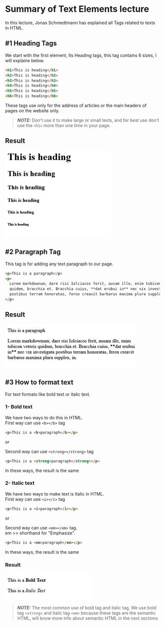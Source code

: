 # Summary of Text Elements lecture

In this lecture, Jonas Schmedtmann has explained all Tags related to texts in HTML.

## #1 Heading Tags

We start with the first element, Its Heading tags, this tag contains 6 sizes, I will explaine below.

```html
<h1>This is heading</h1>
<h2>This is heading</h2>
<h3>This is heading</h3>
<h4>This is heading</h4>
<h5>This is heading</h5>
<h6>This is heading</h6>
```

These tags use only for the address of articles or the main headers of pages on the website only.

> **_NOTE:_** Don't use it to make large or small texts, and for best use don't use the `<h1>` more than one time in your page.

## Result

![](images/image1.png)

## #2 Paragraph Tag

This tag is for adding any text paragraph to our page.

```html
<p>This is a paragraph</p>
<p>
  Lorem markdownum; dare risi Iolciacos ferit, ausam ille, enim tubicen veteris
  quidem, bracchia et. Bracchia cuius, **dat erubui in** nec vix investigata
  postibus terram honoratas, ferox creavit barbarus maxima plura supplex, in.
</p>
```

## Result

![](images/image2.png)

## #3 How to format text

For text formats like bold text or italic text.

### 1- Bold text

We have two ways to do this in HTML.\
First way can use `<b></b>` tag

```html
<p>This is a <b>paragraph</b></p>
```

or

Second way can use `<strong></strong>` tag

```html
<p>This is a <strong>paragraph</strong></p>
```

In these ways, the result is the same

### 2- Italic text

We have two ways to make text is Italic in HTML.\
First way can use `<i></i>` tag

```html
<p>This is a <i>paragraph</i></p>
```

or

Second way can use `<em></em>` tag.\
em >> shorthand for "Emphasize".

```html
<p>This is a <em>paragraph</em></p>
```

In these ways, the result is the same

### Result

![](images/image-3.png)

> **_NOTE:_** The most common use of bold tag and italic tag, We use bold tag `<strong>` and italic tag `<em>` because these tags are the semantic HTML, will know more info about semantic HTML in the next sections
